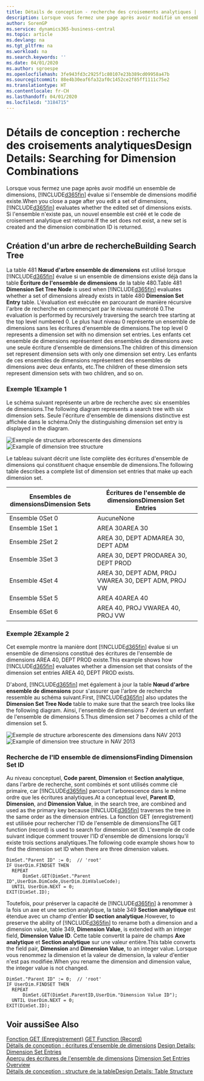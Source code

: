 ```yaml
---
title: Détails de conception - recherche des croisements analytiques | Microsoft Docs
description: Lorsque vous fermez une page après avoir modifié un ensemble de dimensions, Business Central évalue si l'ensemble de dimensions modifié existe. Si l'ensemble n'existe pas, un nouvel ensemble est créé et le code de croisement analytique est retourné.
author: SorenGP
ms.service: dynamics365-business-central
ms.topic: article
ms.devlang: na
ms.tgt_pltfrm: na
ms.workload: na
ms.search.keywords: ''
ms.date: 04/01/2020
ms.author: sgroespe
ms.openlocfilehash: 3fe943fd3c2925f1c80107e23b389cd09958a47b
ms.sourcegitcommit: 88e4b30eaf6fa32af0c1452ce2f85ff1111c75e2
ms.translationtype: HT
ms.contentlocale: fr-CH
ms.lasthandoff: 04/01/2020
ms.locfileid: "3184715"
---
```

# <a name="design-details-searching-for-dimension-combinations"></a><span data-ttu-id="aad59-104">Détails de conception : recherche des croisements analytiques</span><span class="sxs-lookup"><span data-stu-id="aad59-104">Design Details: Searching for Dimension Combinations</span></span>
<span data-ttu-id="aad59-105">Lorsque vous fermez une page après avoir modifié un ensemble de dimensions, [!INCLUDE[d365fin](includes/d365fin_md.md)] évalue si l'ensemble de dimensions modifié existe.</span><span class="sxs-lookup"><span data-stu-id="aad59-105">When you close a page after you edit a set of dimensions, [!INCLUDE[d365fin](includes/d365fin_md.md)] evaluates whether the edited set of dimensions exists.</span></span> <span data-ttu-id="aad59-106">Si l'ensemble n'existe pas, un nouvel ensemble est créé et le code de croisement analytique est retourné.</span><span class="sxs-lookup"><span data-stu-id="aad59-106">If the set does not exist, a new set is created and the dimension combination ID is returned.</span></span>  

## <a name="building-search-tree"></a><span data-ttu-id="aad59-107">Création d'un arbre de recherche</span><span class="sxs-lookup"><span data-stu-id="aad59-107">Building Search Tree</span></span>  
 <span data-ttu-id="aad59-108">La table 481 **Nœud d'arbre ensemble de dimensions** est utilisé lorsque [!INCLUDE[d365fin](includes/d365fin_md.md)] évalue si un ensemble de dimensions existe déjà dans la table **Écriture de l'ensemble de dimensions** de la table 480.</span><span class="sxs-lookup"><span data-stu-id="aad59-108">Table 481 **Dimension Set Tree Node** is used when [!INCLUDE[d365fin](includes/d365fin_md.md)] evaluates whether a set of dimensions already exists in table 480 **Dimension Set Entry** table.</span></span> <span data-ttu-id="aad59-109">L'évaluation est exécutée en parcourant de manière récursive l'arbre de recherche en commençant par le niveau numéroté 0.</span><span class="sxs-lookup"><span data-stu-id="aad59-109">The evaluation is performed by recursively traversing the search tree starting at the top level numbered 0.</span></span> <span data-ttu-id="aad59-110">Le plus haut niveau 0 représente un ensemble de dimensions sans les écritures d'ensemble de dimensions.</span><span class="sxs-lookup"><span data-stu-id="aad59-110">The top level 0 represents a dimension set with no dimension set entries.</span></span> <span data-ttu-id="aad59-111">Les enfants cet ensemble de dimensions représentent des ensembles de dimensions avec une seule écriture d'ensemble de dimensions.</span><span class="sxs-lookup"><span data-stu-id="aad59-111">The children of this dimension set represent dimension sets with only one dimension set entry.</span></span> <span data-ttu-id="aad59-112">Les enfants de ces ensembles de dimensions représentent des ensembles de dimensions avec deux enfants, etc.</span><span class="sxs-lookup"><span data-stu-id="aad59-112">The children of these dimension sets represent dimension sets with two children, and so on.</span></span>  

### <a name="example-1"></a><span data-ttu-id="aad59-113">Exemple 1</span><span class="sxs-lookup"><span data-stu-id="aad59-113">Example 1</span></span>  
 <span data-ttu-id="aad59-114">Le schéma suivant représente un arbre de recherche avec six ensembles de dimensions.</span><span class="sxs-lookup"><span data-stu-id="aad59-114">The following diagram represents a search tree with six dimension sets.</span></span> <span data-ttu-id="aad59-115">Seule l'écriture d'ensemble de dimensions distinctive est affichée dans le schéma.</span><span class="sxs-lookup"><span data-stu-id="aad59-115">Only the distinguishing dimension set entry is displayed in the diagram.</span></span>  

 <span data-ttu-id="aad59-116">![Exemple de structure arborescente des dimensions](media/nav2013_dimension_tree.png "Exemple de structure arborescente des dimensions")</span><span class="sxs-lookup"><span data-stu-id="aad59-116">![Example of dimension tree structure](media/nav2013_dimension_tree.png "Example of dimension tree structure")</span></span>  

 <span data-ttu-id="aad59-117">Le tableau suivant décrit une liste complète des écritures d'ensemble de dimensions qui constituent chaque ensemble de dimensions.</span><span class="sxs-lookup"><span data-stu-id="aad59-117">The following table describes a complete list of dimension set entries that make up each dimension set.</span></span>  

|<span data-ttu-id="aad59-118">Ensembles de dimensions</span><span class="sxs-lookup"><span data-stu-id="aad59-118">Dimension Sets</span></span>|<span data-ttu-id="aad59-119">Écritures de l'ensemble de dimensions</span><span class="sxs-lookup"><span data-stu-id="aad59-119">Dimension Set Entries</span></span>|  
|--------------------|---------------------------|  
|<span data-ttu-id="aad59-120">Ensemble 0</span><span class="sxs-lookup"><span data-stu-id="aad59-120">Set 0</span></span>|<span data-ttu-id="aad59-121">Aucune</span><span class="sxs-lookup"><span data-stu-id="aad59-121">None</span></span>|  
|<span data-ttu-id="aad59-122">Ensemble 1</span><span class="sxs-lookup"><span data-stu-id="aad59-122">Set 1</span></span>|<span data-ttu-id="aad59-123">AREA 30</span><span class="sxs-lookup"><span data-stu-id="aad59-123">AREA 30</span></span>|  
|<span data-ttu-id="aad59-124">Ensemble 2</span><span class="sxs-lookup"><span data-stu-id="aad59-124">Set 2</span></span>|<span data-ttu-id="aad59-125">AREA 30, DEPT ADM</span><span class="sxs-lookup"><span data-stu-id="aad59-125">AREA 30, DEPT ADM</span></span>|  
|<span data-ttu-id="aad59-126">Ensemble 3</span><span class="sxs-lookup"><span data-stu-id="aad59-126">Set 3</span></span>|<span data-ttu-id="aad59-127">AREA 30, DEPT PROD</span><span class="sxs-lookup"><span data-stu-id="aad59-127">AREA 30, DEPT PROD</span></span>|  
|<span data-ttu-id="aad59-128">Ensemble 4</span><span class="sxs-lookup"><span data-stu-id="aad59-128">Set 4</span></span>|<span data-ttu-id="aad59-129">AREA 30, DEPT ADM, PROJ VW</span><span class="sxs-lookup"><span data-stu-id="aad59-129">AREA 30, DEPT ADM, PROJ VW</span></span>|  
|<span data-ttu-id="aad59-130">Ensemble 5</span><span class="sxs-lookup"><span data-stu-id="aad59-130">Set 5</span></span>|<span data-ttu-id="aad59-131">AREA 40</span><span class="sxs-lookup"><span data-stu-id="aad59-131">AREA 40</span></span>|  
|<span data-ttu-id="aad59-132">Ensemble 6</span><span class="sxs-lookup"><span data-stu-id="aad59-132">Set 6</span></span>|<span data-ttu-id="aad59-133">AREA 40, PROJ VW</span><span class="sxs-lookup"><span data-stu-id="aad59-133">AREA 40, PROJ VW</span></span>|  

### <a name="example-2"></a><span data-ttu-id="aad59-134">Exemple 2</span><span class="sxs-lookup"><span data-stu-id="aad59-134">Example 2</span></span>  
 <span data-ttu-id="aad59-135">Cet exemple montre la manière dont [!INCLUDE[d365fin](includes/d365fin_md.md)] évalue si un ensemble de dimensions constitué des écritures de l'ensemble de dimensions AREA 40, DEPT PROD existe.</span><span class="sxs-lookup"><span data-stu-id="aad59-135">This example shows how [!INCLUDE[d365fin](includes/d365fin_md.md)] evaluates whether a dimension set that consists of the dimension set entries AREA 40, DEPT PROD exists.</span></span>  

 <span data-ttu-id="aad59-136">D'abord, [!INCLUDE[d365fin](includes/d365fin_md.md)] met également à jour la table **Nœud d'arbre ensemble de dimensions** pour s'assurer que l'arbre de recherche ressemble au schéma suivant.</span><span class="sxs-lookup"><span data-stu-id="aad59-136">First, [!INCLUDE[d365fin](includes/d365fin_md.md)] also updates the **Dimension Set Tree Node** table to make sure that the search tree looks like the following diagram.</span></span> <span data-ttu-id="aad59-137">Ainsi, l'ensemble de dimensions 7 devient un enfant de l'ensemble de dimensions 5.</span><span class="sxs-lookup"><span data-stu-id="aad59-137">Thus dimension set 7 becomes a child of the dimension set 5.</span></span>  

 <span data-ttu-id="aad59-138">![Exemple de structure arborescente des dimensions dans NAV 2013](media/nav2013_dimension_tree_example2.png "Exemple de structure arborescente des dimensions dans NAV 2013")</span><span class="sxs-lookup"><span data-stu-id="aad59-138">![Example of dimension tree structure in NAV 2013](media/nav2013_dimension_tree_example2.png "Example of dimension tree structure in NAV 2013")</span></span>  

### <a name="finding-dimension-set-id"></a><span data-ttu-id="aad59-139">Recherche de l'ID ensemble de dimensions</span><span class="sxs-lookup"><span data-stu-id="aad59-139">Finding Dimension Set ID</span></span>  
 <span data-ttu-id="aad59-140">Au niveau conceptuel, **Code parent**, **Dimension** et **Section analytique**, dans l'arbre de recherche, sont combinés et sont utilisés comme clé primaire, car [!INCLUDE[d365fin](includes/d365fin_md.md)] parcourt l'arborescence dans le même ordre que les écritures analytiques.</span><span class="sxs-lookup"><span data-stu-id="aad59-140">At a conceptual level, **Parent ID**, **Dimension**, and **Dimension Value**, in the search tree, are combined and used as the primary key because [!INCLUDE[d365fin](includes/d365fin_md.md)] traverses the tree in the same order as the dimension entries.</span></span> <span data-ttu-id="aad59-141">La fonction GET (enregistrement) est utilisée pour rechercher l'ID de l'ensemble de dimensions</span><span class="sxs-lookup"><span data-stu-id="aad59-141">The GET function (record) is used to search for dimension set ID.</span></span> <span data-ttu-id="aad59-142">L'exemple de code suivant indique comment trouver l'ID d'ensemble de dimensions lorsqu'il existe trois sections analytiques.</span><span class="sxs-lookup"><span data-stu-id="aad59-142">The following code example shows how to find the dimension set ID when there are three dimension values.</span></span>  

```  
DimSet."Parent ID" := 0;  // 'root'  
IF UserDim.FINDSET THEN  
  REPEAT  
      DimSet.GET(DimSet."Parent ID",UserDim.DimCode,UserDim.DimValueCode);  
  UNTIL UserDim.NEXT = 0;  
EXIT(DimSet.ID);  

```  

<span data-ttu-id="aad59-143">Toutefois, pour préserver la capacité de [!INCLUDE[d365fin](includes/d365fin_md.md)] à renommer à la fois un axe et une section analytique, la table 349 **Section analytique** est étendue avec un champ d'entier **ID section analytique**.</span><span class="sxs-lookup"><span data-stu-id="aad59-143">However, to preserve the ability of [!INCLUDE[d365fin](includes/d365fin_md.md)] to rename both a dimension and a dimension value, table 349, **Dimension Value**, is extended with an integer field, **Dimension Value ID**.</span></span> <span data-ttu-id="aad59-144">Cette table convertit la paire de champs **Axe analytique** et **Section analytique** sur une valeur entière.</span><span class="sxs-lookup"><span data-stu-id="aad59-144">This table converts the field pair, **Dimension** and **Dimension Value**, to an integer value.</span></span> <span data-ttu-id="aad59-145">Lorsque vous renommez la dimension et la valeur de dimension, la valeur d'entier n'est pas modifiée.</span><span class="sxs-lookup"><span data-stu-id="aad59-145">When you rename the dimension and dimension value, the integer value is not changed.</span></span>  

```  
DimSet."Parent ID" := 0;  // 'root'  
IF UserDim.FINDSET THEN  
  REPEAT  
      DimSet.GET(DimSet.ParentID,UserDim."Dimension Value ID");  
  UNTIL UserDim.NEXT = 0;  
EXIT(DimSet.ID);  

```  

## <a name="see-also"></a><span data-ttu-id="aad59-146">Voir aussi</span><span class="sxs-lookup"><span data-stu-id="aad59-146">See Also</span></span>  
 <span data-ttu-id="aad59-147">[Fonction GET (Enregistrement)](/dynamics-nav/GET-Function--Record-)  </span><span class="sxs-lookup"><span data-stu-id="aad59-147">[GET Function (Record)](/dynamics-nav/GET-Function--Record-)  </span></span>  
 <span data-ttu-id="aad59-148">[Détails de conception : écritures d'ensemble de dimensions](design-details-dimension-set-entries.md) </span><span class="sxs-lookup"><span data-stu-id="aad59-148">[Design Details: Dimension Set Entries](design-details-dimension-set-entries.md) </span></span>  
 <span data-ttu-id="aad59-149">[Aperçu des écritures de l'ensemble de dimensions](design-details-dimension-set-entries-overview.md) </span><span class="sxs-lookup"><span data-stu-id="aad59-149">[Dimension Set Entries Overview](design-details-dimension-set-entries-overview.md) </span></span>  
 [<span data-ttu-id="aad59-150">Détails de conception : structure de la table</span><span class="sxs-lookup"><span data-stu-id="aad59-150">Design Details: Table Structure</span></span>](design-details-table-structure.md)   
 
